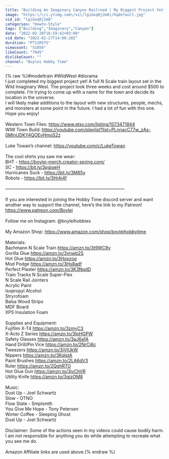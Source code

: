 ```yaml
---
title: "Building An Imaginary Canyon Railroad | My Biggest Project Yet!"
image: "https:\/\/i.ytimg.com\/vi\/lgiGoq0j2m8\/hqdefault.jpg"
vid_id: "lgiGoq0j2m8"
categories: "Howto-Style"
tags: ["Building","Imaginary","Canyon"]
date: "2022-02-28T16:59:42+03:00"
vid_date: "2022-02-27T14:00:28Z"
duration: "PT11M37S"
viewcount: "51059"
likeCount: "7945"
dislikeCount: ""
channel: "Boylei Hobby Time"
---
```

{% raw %}#modeltrain #WildWest #diorama<br />I just completed my biggest project yet! A full N Scale train layout set in the Wild Imaginary West. The project took three weeks and cost around $500 to complete. I’m trying to come up with a name for the town and decide its location in the universe. <br />I will likely make additions to the layout with new structures, people, mechs, and monsters at some point in the future. I had a lot of fun with this one. Hope you enjoy!<br /><br />Western Town Files: <a rel="nofollow" target="blank" href="https://www.etsy.com/listing/1073471844">https://www.etsy.com/listing/1073471844</a><br />WIW Town Build: <a rel="nofollow" target="blank" href="https://youtube.com/playlist?list=PLnnacC77w_zAs-0MInUDKY4QOEvHmoS2z">https://youtube.com/playlist?list=PLnnacC77w_zAs-0MInUDKY4QOEvHmoS2z</a><br /><br />Luke Towan’s channel: <a rel="nofollow" target="blank" href="https://youtube.com/c/LukeTowan">https://youtube.com/c/LukeTowan</a><br /><br />The cool shirts you saw me wear:<br />BHT - <a rel="nofollow" target="blank" href="https://boylei-merch.creator-spring.com/">https://boylei-merch.creator-spring.com/</a><br />SC - <a rel="nofollow" target="blank" href="https://bit.ly/3pgjoeH">https://bit.ly/3pgjoeH</a><br />Hurricanes Suck - <a rel="nofollow" target="blank" href="https://bit.ly/3M65y">https://bit.ly/3M65y</a><br />Robots - <a rel="nofollow" target="blank" href="https://bit.ly/3HrAj4f">https://bit.ly/3HrAj4f</a><br /><br />——————————————————————————— <br /><br />If you are interested in joining the Hobby Time discord server and want another way to support the channel, here’s the link to my Patreon! <a rel="nofollow" target="blank" href="https://www.patreon.com/Boylei">https://www.patreon.com/Boylei</a><br /><br />Follow me on Instagram: @boyleihobbies<br /><br />My Amazon Shop: <a rel="nofollow" target="blank" href="https://www.amazon.com/shop/boyleihobbytime">https://www.amazon.com/shop/boyleihobbytime</a><br /><br />Materials:<br />Bachmann N Scale Train <a rel="nofollow" target="blank" href="https://amzn.to/3t9WC9y">https://amzn.to/3t9WC9y</a><br />Gorilla Glue <a rel="nofollow" target="blank" href="https://amzn.to/3vnwb2S">https://amzn.to/3vnwb2S</a><br />Hot Glue <a rel="nofollow" target="blank" href="https://amzn.to/3Hoxzog">https://amzn.to/3Hoxzog</a><br />Mod Podge <a rel="nofollow" target="blank" href="https://amzn.to/3Hs8adf">https://amzn.to/3Hs8adf</a><br />Perfect Plaster <a rel="nofollow" target="blank" href="https://amzn.to/3K3NqdD">https://amzn.to/3K3NqdD</a><br />Train Tracks N Scale Super-Flex<br />N Scale Rail Jointers<br />Acrylic Paint<br />Isopropyl Alcohol<br />Stryrofoam<br />Balsa Wood Strips <br />MDF Board<br />XPS Insulation Foam<br /><br />Supplies and Equipment: <br />Fujifilm X-T4 <a rel="nofollow" target="blank" href="https://amzn.to/3zmyC3">https://amzn.to/3zmyC3</a><br />X-Acto Z Series <a rel="nofollow" target="blank" href="https://amzn.to/3lpHGPW">https://amzn.to/3lpHGPW</a><br />Safety Glasses <a rel="nofollow" target="blank" href="https://amzn.to/3aJ6a1A">https://amzn.to/3aJ6a1A</a><br />Hand Drill/Pin Vice <a rel="nofollow" target="blank" href="https://amzn.to/2NrCj6c">https://amzn.to/2NrCj6c</a><br />Tweezers <a rel="nofollow" target="blank" href="https://amzn.to/3iVlUkW">https://amzn.to/3iVlUkW</a><br />Nippers <a rel="nofollow" target="blank" href="https://amzn.to/3KqlstA">https://amzn.to/3KqlstA</a><br />Paint Brushes <a rel="nofollow" target="blank" href="https://amzn.to/2LA6dV3">https://amzn.to/2LA6dV3</a><br />Ruler <a rel="nofollow" target="blank" href="https://amzn.to/2QghRTO">https://amzn.to/2QghRTO</a> <br />Hot Glue Gun <a rel="nofollow" target="blank" href="https://amzn.to/3jvChVR">https://amzn.to/3jvChVR</a><br />Utility Knife <a rel="nofollow" target="blank" href="https://amzn.to/3gizOM8">https://amzn.to/3gizOM8</a><br /><br />Music:<br />Dust Up - Joel Schwartz<br />Slow - OTNO<br />Flow State - Smplsmth<br />You Give Me Hope - Tony Petersen<br />Winter Coffee - Sleeping Ghost<br />Dust Up - Joel Schwartz<br /><br />Disclaimer: Some of the actions seen in my videos could cause bodily harm. I am not responsible for anything you do while attempting to recreate what you see me do.<br /><br />Amazon Affiliate links are used above.{% endraw %}
